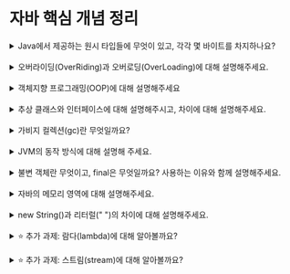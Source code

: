 # 자바 핵심 개념 정리
<details>
<summary>Java에서 제공하는 원시 타입들에 무엇이 있고, 각각 몇 바이트를 차지하나요?</summary>
<div markdown="1">

- boolean: true/false 값을 저장하는 논리 자료형으로, 크기는 1byte

- byte: -128 ~ 127까지의 정수 값을 저장하는 자료형으로, 크기는 1byte

- short: -32768 ~ 32767까지의 정수 값을 저장하는 자료형으로, 크기는 2byte

- int: -2147483648 ~ 2147483647까지의 정수 값을 저장하는 자료형으로, 크기는 4byte

- long: 매우 큰 정수 값을 저장하는 자료형으로, 크기는 8byte

- float: 소수점 이하 7자리까지 정밀도를 가지는 실수 값을 저장하는 자료형으로, 크기는 4byte

- double: 소수점 이하 15자리까지 정밀도를 가지는 실수 값을 저장하는 자료형으로, 크기는 8byte

- char: 유니코드 문자 하나를 저장하는 자료형으로, 크기는 2byte

</div>
</details>
<br>

<details>
<summary>오버라이딩(OverRiding)과 오버로딩(OverLoading)에 대해 설명해주세요.</summary>
<div markdown="1">
오버라이딩(Overriding)과 오버로딩(Overloading)은 모두 객체 지향 프로그래밍에서 메서드(method)를 다루는 기술

- 오버라이딩(Overriding)
  오버라이딩은 부모 클래스에서 상속받은 메서드를 자식 클래스에서 재정의하는 것을 말합니다. 즉, 부모 클래스의 메서드와 같은 이름, 매개변수 리스트, 반환 타입을 갖는 메서드를 자식 클래스에서 구현하여 부모 클래스의 메서드를 덮어쓰는 것입니다. 오버라이딩을 사용하면 부모 클래스의 메서드를 자식 클래스에서 변경하거나 추가적인 기능을 추가할 수 있습니다. 이때 자식 클래스에서 오버라이드한 메서드가 호출되면 부모 클래스의 메서드가 아닌 자식 클래스에서 구현한 메서드가 실행됩니다. 오버라이딩을 하려면 메서드 이름, 매개변수 리스트, 반환 타입이 부모 클래스와 동일해야 하며, 접근 제어자는 부모 클래스의 메서드보다 좁은 범위로 변경할 수 없습니다.

<br>
  
- 오버로딩(Overloading)
  오버로딩은 같은 이름의 메서드를 매개변수 리스트를 달리하여 여러 개 정의하는 것을 말합니다. 즉, 같은 이름의 메서드를 여러 개 작성하여, 매개변수의 개수, 타입, 순서가 다르더라도 동일한 이름으로 메서드를 호출할 수 있게 하는 것입니다. 오버로딩을 사용하면 하나의 이름으로 여러 개의 메서드를 사용할 수 있습니다. 이때 메서드를 호출할 때 전달하는 인자의 타입, 개수, 순서에 따라 적절한 메서드가 선택되어 실행됩니다. 오버로딩을 하려면 메서드 이름은 동일해야 하지만, 매개변수 리스트는 서로 달라야 합니다. 반환 타입은 오버로딩을 구현하는 데 아무런 영향을 주지 않습니다. 즉, 오버라이딩은 상속 관계에서 부모 클래스의 메서드를 자식 클래스에서 재정의하는 것이며, 오버로딩은 같은 이름의 메서드를 다른 매개변수 리스트로 여러 개 정의하는 것입니다.

</div>
</details>
<br>

<details>
<summary>객체지향 프로그래밍(OOP)에 대해 설명해주세요</summary>
<div markdown="1">
객체지향 프로그래밍(Object-Oriented Programming, OOP)은 컴퓨터 프로그램을 설계하는 방법 중 하나입니다.

- 객체지향 프로그래밍은 현실 세계의 객체(Object)를 소프트웨어의 객체로 모델링하여 프로그램을 작성합니다. 객체는 상태와 행동으로 구성되어 있으며, 프로그램은 객체들간의 상호작용을 통해 실행됩니다. 객체지향 프로그래밍에서는 객체가 중심이 되며, 프로그램은 객체들의 집합으로 구성됩니다. 객체는 클래스라는 틀에서 생성되며, 클래스는 객체들이 가져야할 속성과 행동을 정의하는 설계도와 같은 역할을 합니다.
- 객체지향 프로그래밍은 캡슐화(Encapsulation), 상속(Inheritance), 다형성(Polymorphism)이라는 세 가지 개념을 기반으로 합니다. 
- ➕ 캡슐화(Encapsulation)
  캡슐화는 객체의 데이터와 메서드를 하나의 단위로 묶어서 외부에서 직접 접근하지 못하게 하는 것을 말합니다. 객체의 내부 상태를 보호하고, 외부에서의 불필요한 접근을 차단하여 객체의 안정성과 보안성을 높이는데 중요한 역할을 합니다. 
- ➕ 상속(Inheritance)
  상속은 부모 클래스(Parent Class)에서 자식 클래스(Child Class)로 특정한 속성과 메서드를 물려주는 것을 말합니다. 이를 통해 자식 클래스는 부모 클래스의 모든 멤버를 상속받아서 재사용할 수 있습니다. 또한, 상속을 통해 객체 간의 유사한 구조를 유지하면서도 새로운 클래스를 만들 수 있습니다. 
- ➕ 다형성(Polymorphism)
  다형성은 같은 이름의 메서드나 연산자를 여러 클래스에서 다양하게 구현할 수 있도록 하는 것을 말합니다. 즉, 같은 이름의 메서드가 다른 클래스에서는 서로 다른 구현을 가질 수 있다는 것입니다. 이를 통해 코드의 재사용성을 높이고, 유지보수를 쉽게 할 수 있습니다.
</div>
</details>
<br>

<details>
<summary>추상 클래스와 인터페이스에 대해 설명해주시고, 차이에 대해 설명해주세요.</summary>
<div markdown="1">

- 추상 클래스(Abstract Class)
추상 클래스는 하나 이상의 추상 메서드(Abstract Method)를 포함하는 클래스입니다. 추상 메서드는 메서드의 구현부가 없이 선언만 되어 있는 메서드로, 실제로는 이를 상속받은 자식 클래스에서 구현해야 합니다. 추상 클래스는 자체적으로 객체를 생성할 수 없으며, 상속을 통해 자식 클래스에서 구현되어야 합니다. 추상 클래스는 일반적인 클래스와 마찬가지로 필드, 생성자, 메서드 등을 가질 수 있습니다. 추상 클래스는 일반적인 클래스보다 더 추상적인 개념으로, 추상 클래스를 상속받는 자식 클래스에서 공통적인 기능을 구현하도록 유도하는 역할을 합니다.

<br>

- 인터페이스(Interface)
  인터페이스는 추상 메서드와 상수(Constant)를 정의할 수 있는 추상 클래스와 유사한 개념입니다. 인터페이스는 모든 메서드가 추상 메서드이므로, 추상 클래스보다 더 추상적인 개념으로 볼 수 있습니다. 인터페이스는 클래스가 아니며, 구현된 메서드나 변수를 가지지 않습니다. 인터페이스는 클래스와 클래스간의 상호작용을 위한 일종의 계약서로, 인터페이스를 구현하는 클래스는 반드시 인터페이스에 정의된 모든 메서드를 구현해야 합니다.

<br>
➕ 추상 클래스와 인터페이스의 차이점

- 추상 클래스는 일반 클래스와 마찬가지로 필드와 메서드를 가질 수 있지만, 인터페이스는 상수와 추상 메서드만을 가질 수 있습니다.

<br>

- 추상 클래스는 자식 클래스에서 추상 메서드를 구현할 수 있으나, 인터페이스는 구현된 메서드를 가질 수 없으며, 구현되지 않은 추상 메서드만을 가질 수 있습니다.

<br>

- 추상 클래스는 자식 클래스에서 상속받은 메서드를 오버라이딩하여 구현할 수 있으나, 인터페이스에서는 메서드 시그니처만을 상속받고, 구현부는 자식 클래스에서 직접 구현해야 합니다.


</div>
</details>
<br>

<details>
<summary>가비지 컬렉션(gc)란 무엇일까요?</summary>
<div markdown="1">

가비지 컬렉션(Garbage Collection)은 메모리 관리 기법 중 하나로, 프로그램에서 사용한 메모리 중에서 더 이상 필요하지 않은 객체들을 자동으로 찾아내어 메모리를 회수하는 과정을 말합니다.

Java, C#과 같은 언어에서는 가비지 컬렉션을 자동으로 수행하여 프로그래머가 명시적으로 메모리를 해제하지 않아도 되도록 하고 있습니다. 이를 통해 메모리 누수(Memory Leak)나 다른 메모리 관련 오류를 예방할 수 있습니다.

가비지 컬렉션은 각 언어나 런타임 환경에서 다르게 구현되어 있습니다. 일반적으로 가비지 컬렉션은 더 이상 참조되지 않는 객체들을 찾아내고, 이를 해제하여 메모리를 회수합니다. 이를 위해 가비지 컬렉션 알고리즘을 사용하여, 참조하는 객체가 존재하지 않는 객체들을 검사하고, 이를 삭제합니다.

가비지 컬렉션은 개발자가 메모리 관리에 대한 부담을 줄여주고, 프로그램 실행 시간을 향상시켜줍니다. 하지만 가비지 컬렉션이 실행되는 동안 프로그램이 일시 중지될 수 있다는 단점도 있습니다. 따라서 가비지 컬렉션은 최적화를 위한 설정 등을 통해 조정할 수 있습니다.

</div>
</details>
<br>

<details>
<summary>JVM의 동작 방식에 대해 설명해 주세요.</summary>
<div markdown="1">

JVM(Java Virtual Machine)은 Java 언어로 작성된 프로그램을 실행하기 위한 가상 머신입니다. JVM은 Java 코드를 실행하기 위해 바이트코드로 번역하고, 메모리 관리와 가비지 컬렉션을 수행합니다.

JVM의 동작 방식은?

- 컴파일러에 의해 Java 소스 코드가 컴파일되어 바이트코드(.class 파일)로 변환됩니다.

<br>

- 클래스 로더는 바이트코드를 JVM 내부에 로딩합니다. 이때, 클래스 로더는 해당 클래스의 의존성을 찾아내고, 필요한 클래스를 JVM 내부에 로딩합니다.

<br>

- 로딩된 클래스는 JVM의 메모리 영역 중 메소드 영역(Method Area)에 저장됩니다. 이때, 각 클래스마다 상수 풀(Constant Pool), 필드(Field), 메소드(Method) 등이 메모리에 할당됩니다.

<br>

- JVM은 스택(Stack)과 힙(Heap) 두 개의 메모리 영역을 사용합니다. 스택은 각 쓰레드(Thread)마다 별도로 할당되며, 지역 변수(Local Variable)와 메소드 호출(Call) 등을 관리합니다. 힙은 객체(Object)를 저장하는데 사용되며, 가비지 컬렉션(Garbage Collection)에 의해 관리됩니다.

<br>

- 프로그램이 실행될 때, JVM은 바이트코드를 해석하고 실행합니다. 이때, JVM은 Just-In-Time 컴파일러(JIT Compiler)를 사용하여 바이트코드를 네이티브 코드(Native Code)로 변환하고, 실행 속도를 향상시킵니다.

<br>

- 프로그램이 실행되는 도중, JVM은 가비지 컬렉션을 수행하여 더 이상 사용되지 않는 객체를 해제합니다.

<br>

- 프로그램이 종료되면, JVM은 할당된 메모리를 모두 반환하고, 자원을 해제합니다.

<br>

이와 같은 방식으로 JVM은 Java 코드를 실행하며, 메모리 관리와 가비지 컬렉션을 수행합니다. 또한, JVM은 플랫폼에 독립적인 실행 환경을 제공하여, Java 코드를 어떤 플랫폼에서든 동일하게 실행할 수 있도록 합니다.

</div>
</details>
<br>

<details>
<summary>불변 객체란 무엇이고, final은 무엇일까요? 사용하는 이유와 함께 설명해주세요.</summary>
<div markdown="1">

불변 객체(Immutable Object)는 생성된 이후에 내부 상태를 변경할 수 없는 객체를 말합니다. 즉, 불변 객체는 한 번 생성된 이후에는 내부 상태를 변경할 수 없으며, 새로운 객체를 생성하여 상태를 변경하는 방식으로 동작합니다.

➕ 불변 객체의 장점

- 스레드 안전성(Thread Safety): 불변 객체는 여러 스레드에서 동시에 접근하여 사용할 수 있으며, 내부 상태가 변경되지 않기 때문에 스레드 안전성을 보장합니다.

- 보안성(Security): 불변 객체는 내부 상태를 변경할 수 없기 때문에, 객체의 불변성이 보장된다면 외부에서 내부 상태를 변경할 수 없어 보안성이 향상됩니다.

- 캐시(Caching): 불변 객체는 생성된 이후에 내부 상태가 변경되지 않기 때문에, 한 번 생성된 객체를 캐시(Cache)에 저장하여 재사용할 수 있습니다. 이는 객체 생성 비용을 줄이고 성능을 향상시키는 효과가 있습니다.

- Java에서는 final 키워드를 사용하여 변수, 메소드, 클래스를 선언할 수 있습니다. final 변수는 값을 변경할 수 없는 상수(Constant)를 선언할 때 사용되며, final 메소드는 오버라이딩(Overriding)을 방지하여 메소드의 불변성을 보장합니다. final 클래스는 상속을 방지하여 클래스의 불변성을 보장합니다.

<br>

➕ final 키워드를 사용하는 이유

- 값의 변경을 방지: final 변수는 값의 변경을 방지하여 안정적인 프로그램을 작성할 수 있도록 돕습니다.

- 오버라이딩을 방지: final 메소드는 오버라이딩을 방지하여 메소드의 불변성을 보장합니다.

- 상속을 방지: final 클래스는 상속을 방지하여 클래스의 불변성을 보장합니다.

- 성능 향상: final 변수는 컴파일러가 상수 값을 컴파일 시간에 결정할 수 있기 때문에, 실행 시간에 변수 값을 계산할 필요가 없어 성능을 향상시킵니다.

따라서, 불변 객체와 final 키워드는 Java에서 안정적이고 성능이 우수한 프로그램을 작성하는데 도움을 주는 중요한 개념입니다.

</div>
</details>
<br>

<details>
<summary>자바의 메모리 영역에 대해 설명해주세요.</summary>
<div markdown="1">

Java는 실행 시간에 메모리를 관리하는데, 이때 메모리 영역을 다음과 같이 나누어 관리합니다.

- 메소드 영역(Method Area): 클래스에 대한 정보, 클래스 변수(static variable), 상수(constant) 등이 저장되는 공간입니다. JVM이 시작될 때 생성되며, 프로그램이 종료될 때까지 유지됩니다.

- 힙 영역(Heap Area): 객체가 생성되는 공간입니다. new 키워드를 사용하여 객체를 생성하면, 해당 객체는 힙 영역에 생성됩니다. JVM은 Garbage Collector를 사용하여 사용하지 않는 객체를 제거하고, 메모리를 해제합니다.

- 스택 영역(Stack Area): 지역 변수(local variable)와 매개 변수(parameter)가 저장되는 공간입니다. 메소드가 호출될 때마다 해당 메소드를 위한 스택 프레임(Stack Frame)이 생성되고, 메소드가 종료될 때 해당 스택 프레임이 제거됩니다.

- PC(Program Counter) 레지스터: 현재 실행 중인 명령어의 주소를 저장하는 레지스터입니다.

- 네이티브 메소드 스택(Native Method Stack): 자바 외부에서 실행되는 코드(native code)를 위한 스택 영역입니다.

메모리 영역은 JVM이 자동으로 관리하기 때문에 개발자가 메모리를 직접 관리할 필요가 없습니다. 그러나 개발자는 객체 생성 및 사용 시 메모리 사용에 대한 고민을 해야 하며, 메모리 누수(Memory Leak)가 발생하지 않도록 주의해야 합니다.

</div>
</details>
<br>

<details>
<summary>new String()과 리터럴(" ")의 차이에 대해 설명해주세요.</summary>
<div markdown="1">


new String()과 리터럴(" ")은 문자열을 생성하는 방법 중 두 가지 방법입니다.

➕ 메모리 할당 방식
- new String(): 힙(heap) 메모리 영역에 새로운 객체를 생성하여 할당합니다.
- 리터럴(" "): 상수 풀(constant pool)이라는 특별한 메모리 영역에 저장되며, 이미 존재하는 객체를 재사용합니다.

➕ 불변성(Immutability)
- new String(): 새로운 객체를 생성하므로, 값이 변경 가능합니다.
- 리터럴(" "): 상수로 선언되어 있으므로, 값이 변경되지 않습니다.

➕ 성능(Performance)
- new String(): 새로운 객체를 생성하므로, 메모리 사용이 더 많고 성능이 떨어질 수 있습니다.
- 리터럴(" "): 이미 존재하는 객체를 재사용하기 때문에, 메모리 사용이 덜하고 성능이 더 우수합니다.

따라서, 문자열이 변경될 가능성이 있거나 동적으로 생성해야 하는 경우에는 new String()을 사용하고, 문자열이 변경되지 않는 상수 값을 사용하는 경우에는 리터럴(" ")을 사용하는 것이 좋습니다.

</div>
</details>
<br>

<details>
<summary>⭐️ 추가 과제: 람다(lambda)에 대해 알아볼까요?</summary>
<div markdown="1">

람다(lambda)는 JAVA8에서 등장한 함수형 프로그래밍 패러다임을 지원하기 위한 기능입니다. 람다는 간결하고 효과적인 방법으로 함수를 표현할 수 있게 해줍니다.

람다식은 익명 함수(anonymous function)를 만들기 위한 표현식으로, 메소드를 하나의 식으로 표현하는 것입니다. 람다식은 함수형 인터페이스(functional interface)를 구현하는 클래스의 인스턴스로 컴파일됩니다.

➕ 람다식의 문법

- (매개변수) -> {실행 코드}
- (a, b) -> a + b // 람다식으로 표현한 add 메소드

람다식은 함수형 프로그래밍에서 중요한 역할을 담당합니다. 함수형 프로그래밍에서는 함수를 일급 객체로 취급하며, 함수를 변수에 저장하거나 매개변수로 전달하는 등의 기능을 제공합니다. 이를 통해 간결하고 유연한 코드를 작성할 수 있습니다.

</div>
</details>
<br>

<details>
<summary>⭐️ 추가 과제: 스트림(stream)에 대해 알아볼까요?</summary>
<div markdown="1">

스트림(Stream)은 JAVA8에서 추가된 컬렉션(Collection)의 요소를 하나씩 차례로 처리할 수 있는 기능입니다. 스트림은 데이터 소스를 변경하지 않으며, 병렬처리가 가능합니다.

➕ 스트림의 특징

- 선언형(Declarative) 프로그래밍: 스트림은 선언적인 방식으로 데이터를 처리할 수 있습니다. 즉, 구현 방식이 아니라 처리할 데이터의 종류와 결과에만 집중할 수 있습니다.

- 내부 반복(Internal iteration): 스트림은 자체 반복 기능을 갖고 있으며, 요소를 순회하는 작업을 개발자가 처리하지 않고 내부적으로 처리합니다. 이를 통해 병렬처리가 가능합니다.

- 중간 연산과 최종 연산: 스트림은 중간 연산과 최종 연산으로 구성됩니다. 중간 연산은 필터링(filtering), 매핑(mapping), 정렬(sorting) 등의 작업을 수행하고, 최종 연산은 결과를 생성하거나 출력하는 작업을 수행합니다.

➕ 스트림의 사용법

- 스트림 생성: 컬렉션, 배열, 파일 등의 데이터 소스에서 스트림을 생성합니다.

- 중간 연산: 필터링, 매핑, 정렬 등의 중간 연산을 수행합니다.

- 최종 연산: 결과를 생성하거나 출력하는 최종 연산을 수행합니다.

</div>
</details>
<br>

